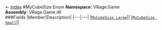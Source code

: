 ← [Index](index.md)
#MyCubeSize Enum
**Namespace:** VRage.Game  
**Assembly:** VRage.Game.dll  
###Fields
|Member|Description|
|---|---|
|[`MyCubeSize Large`](VRage.Game.Large.md)||
|[`MyCubeSize Small`](VRage.Game.Small.md)||
